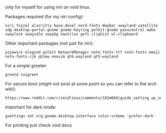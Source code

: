 only for myself for using niri on void linux.





Packages required (for my niri config): 
```
niri fuzzel alacritty base-devel nerd-fonts Waybar xwayland-satellite xdg-desktop-portal-gnome gnome-keyring polkit-gnome pavucontrol mako swaylock swayidle swaybg nautilus gvfs cliphist wl-clipboard
```

Other important packages (not just for niri): 
```
pipewire elogind polkit NetworkManager noto-fonts-ttf noto-fonts-emoji noto-fonts-cjk qView neovim qt6-wayland qt5-wayland
```

For a simple greeter:
```
greetd tuigreet
```

For secure boot (might not exist at some point so you can refer to the arch wiki): 
```
https://www.reddit.com/r/voidlinux/comments/182m6k0/guide_setting_up_secure_boot/
```


Important for dark mode:
```
gsettings set org.gnome.desktop.interface color-scheme 'prefer-dark'
```

For printing just check void docs


